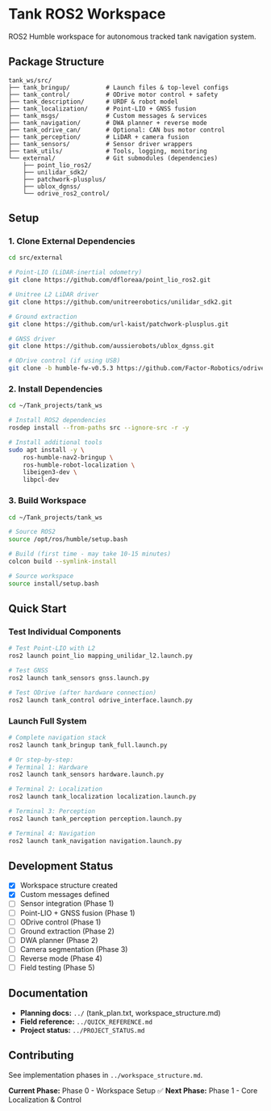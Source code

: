# Tank ROS2 Workspace

ROS2 Humble workspace for autonomous tracked tank navigation system.

## Package Structure

```
tank_ws/src/
├── tank_bringup/          # Launch files & top-level configs
├── tank_control/          # ODrive motor control + safety
├── tank_description/      # URDF & robot model
├── tank_localization/     # Point-LIO + GNSS fusion
├── tank_msgs/             # Custom messages & services
├── tank_navigation/       # DWA planner + reverse mode
├── tank_odrive_can/       # Optional: CAN bus motor control
├── tank_perception/       # LiDAR + camera fusion
├── tank_sensors/          # Sensor driver wrappers
├── tank_utils/            # Tools, logging, monitoring
└── external/              # Git submodules (dependencies)
    ├── point_lio_ros2/
    ├── unilidar_sdk2/
    ├── patchwork-plusplus/
    ├── ublox_dgnss/
    └── odrive_ros2_control/
```

## Setup

### 1. Clone External Dependencies

```bash
cd src/external

# Point-LIO (LiDAR-inertial odometry)
git clone https://github.com/dfloreaa/point_lio_ros2.git

# Unitree L2 LiDAR driver
git clone https://github.com/unitreerobotics/unilidar_sdk2.git

# Ground extraction
git clone https://github.com/url-kaist/patchwork-plusplus.git

# GNSS driver
git clone https://github.com/aussierobots/ublox_dgnss.git

# ODrive control (if using USB)
git clone -b humble-fw-v0.5.3 https://github.com/Factor-Robotics/odrive_ros2_control.git
```

### 2. Install Dependencies

```bash
cd ~/Tank_projects/tank_ws

# Install ROS2 dependencies
rosdep install --from-paths src --ignore-src -r -y

# Install additional tools
sudo apt install -y \
    ros-humble-nav2-bringup \
    ros-humble-robot-localization \
    libeigen3-dev \
    libpcl-dev
```

### 3. Build Workspace

```bash
cd ~/Tank_projects/tank_ws

# Source ROS2
source /opt/ros/humble/setup.bash

# Build (first time - may take 10-15 minutes)
colcon build --symlink-install

# Source workspace
source install/setup.bash
```

## Quick Start

### Test Individual Components

```bash
# Test Point-LIO with L2
ros2 launch point_lio mapping_unilidar_l2.launch.py

# Test GNSS
ros2 launch tank_sensors gnss.launch.py

# Test ODrive (after hardware connection)
ros2 launch tank_control odrive_interface.launch.py
```

### Launch Full System

```bash
# Complete navigation stack
ros2 launch tank_bringup tank_full.launch.py

# Or step-by-step:
# Terminal 1: Hardware
ros2 launch tank_sensors hardware.launch.py

# Terminal 2: Localization
ros2 launch tank_localization localization.launch.py

# Terminal 3: Perception
ros2 launch tank_perception perception.launch.py

# Terminal 4: Navigation
ros2 launch tank_navigation navigation.launch.py
```

## Development Status

- [x] Workspace structure created
- [x] Custom messages defined
- [ ] Sensor integration (Phase 1)
- [ ] Point-LIO + GNSS fusion (Phase 1)
- [ ] ODrive control (Phase 1)
- [ ] Ground extraction (Phase 2)
- [ ] DWA planner (Phase 2)
- [ ] Camera segmentation (Phase 3)
- [ ] Reverse mode (Phase 4)
- [ ] Field testing (Phase 5)

## Documentation

- **Planning docs:** `../` (tank_plan.txt, workspace_structure.md)
- **Field reference:** `../QUICK_REFERENCE.md`
- **Project status:** `../PROJECT_STATUS.md`

## Contributing

See implementation phases in `../workspace_structure.md`.

**Current Phase:** Phase 0 - Workspace Setup ✅
**Next Phase:** Phase 1 - Core Localization & Control

